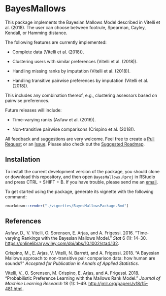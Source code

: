 
<!-- README.md is generated from README.Rmd. Please edit that file -->
BayesMallows
============

This package implements the Bayesian Mallows Model described in Vitelli et al. (2018). The user can choose between footrule, Spearman, Cayley, Kendall, or Hamming distance.

The following features are currently implemented:

-   Complete data (Vitelli et al. (2018)).

-   Clustering users with similar preferences (Vitelli et al. (2018)).

-   Handling missing ranks by imputation (Vitelli et al. (2018)).

-   Handling transitive pairwise preferences by imputation (Vitelli et al. (2018)).

This includes any combination thereof, e.g., clustering assessors based on pairwise preferences.

Future releases will include:

-   Time-varying ranks (Asfaw et al. (2016)).

-   Non-transitive pairwise comparisons (Crispino et al. (2018)).

All feedback and suggestions are very welcome. Feel free to create a [Pull Request](https://github.uio.no/oyss/BayesMallows/pulls) or an [Issue](https://github.uio.no/oyss/BayesMallows/issues). Please also check out the [Suggested Roadmap](https://github.uio.no/oyss/BayesMallows/wiki/Roadmap).

Installation
------------

To install the current development version of the package, you should clone or download this repository, and then open `BayesMallows.Rproj` in RStudio and press CTRL + SHIFT + B. If you have trouble, please send me an [email](mailto:oystein.sorensen@medisin.uio.no).

To get started using the package, generate its vignette with the following command:

``` r
rmarkdown::render("./vignettes/BayesMallowsPackage.Rmd")
```

References
----------

Asfaw, D., V. Vitelli, O. Sorensen, E. Arjas, and A. Frigessi. 2016. “Time‐varying Rankings with the Bayesian Mallows Model.” *Stat* 6 (1): 14–30. <https://onlinelibrary.wiley.com/doi/abs/10.1002/sta4.132>.

Crispino, M., E. Arjas, V. Vitelli, N. Barrett, and A. Frigessi. 2018. “A Bayesian Mallows approach to non-transitive pair comparison data: how human are sounds?” *Accepted for Publication in Annals of Applied Statistics*.

Vitelli, V., O. Sorensen, M. Crispino, E. Arjas, and A. Frigessi. 2018. “Probabilistic Preference Learning with the Mallows Rank Model.” *Journal of Machine Learning Research* 18 (1): 1–49. <http://jmlr.org/papers/v18/15-481.html>.
